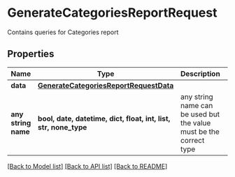 # GenerateCategoriesReportRequest

Contains queries for Categories report

## Properties
Name | Type | Description | Notes
------------ | ------------- | ------------- | -------------
**data** | [**GenerateCategoriesReportRequestData**](GenerateCategoriesReportRequestData.md) |  | 
**any string name** | **bool, date, datetime, dict, float, int, list, str, none_type** | any string name can be used but the value must be the correct type | [optional]

[[Back to Model list]](../README.md#documentation-for-models) [[Back to API list]](../README.md#documentation-for-api-endpoints) [[Back to README]](../README.md)


